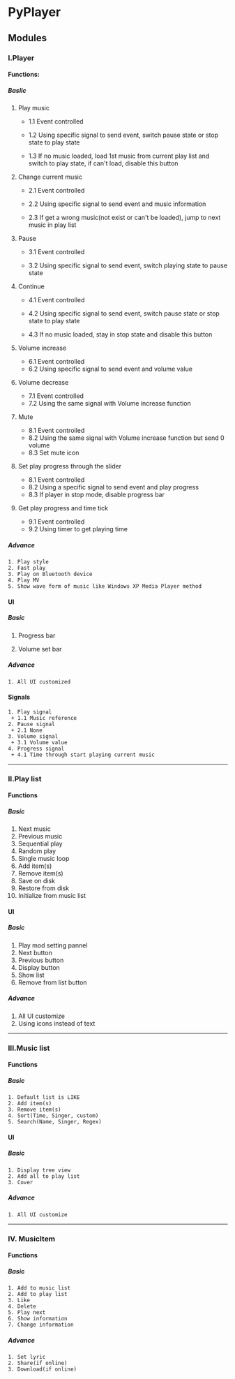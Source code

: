 # PyPlayer

## Modules

### I.Player

#### Functions:

##### 		Baslic

  1. Play music

     + 1.1 Event controlled

     + 1.2 Using specific signal to send event, switch pause state or stop state to play state
     + 1.3 If no music loaded, load 1st music from current play list and switch to play state, if can't load, disable this button

  2. Change current music

     + 2.1 Event controlled

     + 2.2 Using specific signal to send event and music information
     + 2.3 If get a wrong music(not exist or can't be loaded), jump to next music in play list

  3. Pause

     + 3.1 Event controlled

     + 3.2 Using specific signal to send event, switch playing state to pause state

  4. Continue

     + 4.1 Event controlled

     + 4.2 Using specific signal to send event, switch pause state or stop state to play state
     + 4.3 If no music loaded, stay in stop state and disable this button

  5. Volume increase

     + 6.1 Event controlled
     + 6.2 Using specific signal to send event and volume value

  6. Volume decrease

     + 7.1 Event controlled
     + 7.2 Using the same signal with Volume increase function

  7. Mute

     + 8.1 Event controlled
     + 8.2 Using the same signal with Volume increase function but send 0 volume
     + 8.3 Set mute icon

  8. Set play progress through the slider

     + 8.1 Event controlled
     + 8.2 Using a specific signal to send event and play progress
     + 8.3 If player in stop mode, disable progress bar

  9. Get play progress and time tick

     + 9.1 Event controlled
     + 9.2 Using timer to get playing time

##### Advance

   	1. Play style
   	2. Fast play
   	3. Play on Bluetooth device
   	4. Play MV
   	5. Show wave form of music like Windows XP Media Player method

#### UI

##### Basic

 1. Progress bar

 2. Volume set bar

##### Advance

   	1. All UI customized

#### Signals

 	1. Play signal
     + 1.1 Music reference
 	2. Pause signal
     + 2.1 None
 	3. Volume signal
     + 3.1 Volume value
 	4. Progress signal
     + 4.1 Time through start playing current music

----------------------

### II.Play list

#### Functions

##### Basic

1. Next music
2. Previous music
3. Sequential play
4. Random play
5. Single music loop
6. Add item(s)
7. Remove item(s)
8. Save on disk
9. Restore from disk
10. Initialize from music list

#### UI

##### Basic

1. Play mod setting pannel
2. Next button
3. Previous button
4. Display button
5. Show list
6. Remove from list button

##### Advance

1. All UI customize
2. Using icons instead of text

------------------------------

### III.Music list

#### Functions

##### Basic

 	1. Default list is LIKE
 	2. Add item(s)
 	3. Remove item(s)
 	4. Sort(Time, Singer, custom)
 	5. Search(Name, Singer, Regex)

#### UI

##### Basic

 	1. Display tree view
 	2. Add all to play list
 	3. Cover

##### Advance

 	1. All UI customize

----------

### IV. MusicItem

#### Functions

##### Basic

 	1. Add to music list
 	2. Add to play list
 	3. Like
 	4. Delete
 	5. Play next
 	6. Show information
 	7. Change information

##### Advance

 	1. Set lyric
 	2. Share(if online)
 	3. Download(if online)


